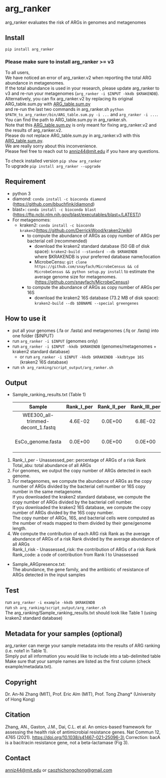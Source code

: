 # arg_ranker
arg_ranker evaluates the risk of ARGs in genomes and metagenomes

## Install
`pip install arg_ranker`
### Please make sure to install arg_ranker >= v3
To all users,\
We have noticed an error of arg_ranker.v2 when reporting the total ARG abundance in metagenomes.\
If the total abundance is used in your research, please update arg_ranker to v3 and re-run your metagenomes (`arg_ranker -i $INPUT -kkdb $KRAKENDB`).\
Alternatively, you can fix arg_ranker.v2 by replacing its original ARG_table.sum.py with [ARG_table.sum.py](https://github.com/caozhichongchong/arg_ranker/tree/v2.0/arg_ranker/bin_v2only/ARG_table.sum.py)\
and re-run the last two commands in arg_ranker.sh `python $PATH_to_arg_ranker/bin/ARG_table.sum.py -i ...` and `arg_ranker -i ...`.\
You can find the path to ARG_table.sum.py in arg_ranker.sh.\
Note that this [ARG_table.sum.py](https://github.com/caozhichongchong/arg_ranker/tree/v2.0/arg_ranker/bin_v2only/ARG_table.sum.py) is only meant for fixing arg_ranker.v2 and the results of arg_ranker.v2.\
Please do not replace ARG_table.sum.py in arg_ranker.v3 with this [ARG_table.sum.py](https://github.com/caozhichongchong/arg_ranker/tree/v2.0/arg_ranker/bin_v2only/ARG_table.sum.py).\
We are really sorry about this inconvenience.\
Please feel free to reach out to anniz44@mit.edu if you have any questions.

To check installed version `pip show arg_ranker`\
To upgrade `pip install arg_ranker --upgrade`

## Requirement
* python 3
* diamond: `conda install -c bioconda diamond` (https://github.com/bbuchfink/diamond)
* blast+: `conda install -c bioconda blast` (https://ftp.ncbi.nlm.nih.gov/blast/executables/blast+/LATEST/)
* For metagenomes:
    * kraken2: `conda install -c bioconda kraken2`(https://github.com/DerrickWood/kraken2/wiki)
        * to compute the abundance of ARGs as copy number of ARGs per bacterial cell (recommended)
            * download the kraken2 standard database (50 GB of disk space): `kraken2-build --standard --db $KRAKENDB` \
            where $KRAKENDB is your preferred database name/location
            * MicrobeCensu: `git clone https://github.com/snayfach/MicrobeCensus && cd MicrobeCensus && python setup.py install` to estimate the average genome size for metagenomes.
            (https://github.com/snayfach/MicrobeCensus)
        * to compute the abundance of ARGs as copy number of ARGs per 16S
            * download the kraken2 16S database (73.2 MB of disk space): `kraken2-build --db $DBNAME --special greengenes`

## How to use it
* put all your genomes (.fa or .fasta) and metagenomes (.fq or .fastq) into one folder ($INPUT)
* run `arg_ranker -i $INPUT` (genomes only)
* run `arg_ranker -i $INPUT -kkdb $KRAKENDB` (genomes/metagenomes + kraken2 standard database)
    * or run `arg_ranker -i $INPUT -kkdb $KRAKENDB -kkdbtype 16S` (kraken2 16S database)
* run `sh arg_ranking/script_output/arg_ranker.sh`

## Output
* Sample_ranking_results.txt (Table 1)

    |Sample|Rank_I_per|Rank_II_per|Rank_III_per|Rank_IV_per|Unassessed_per|Total_abu|Rank_code|Rank_I_risk|Rank_II_risk|Rank_III_risk|Rank_IV_risk|ARGs_unassessed_risk|note1|
    | :--------: | :--------: | :--------: | :--------: | :--------: | :--------: | :--------: | :--------: | :--------: | :--------: | :--------: | :--------: | :--------: | :--------: |
    |WEE300_all-trimmed-decont_1.fastq|4.6E-02|0.0E+00|6.8E-02|7.5E-01|1.3E-01|5.4E-04|1.0-0.0-0.5-1.7-0.3|1.0|0.0|0.5|1.7|0.3|hospital_metagenome|
    |EsCo_genome.fasta|0.0E+00|0.0E+00|0.0E+00|1.0E+00|0.0E+00|2.0E+00|0.0-0.0-0.0-2.2-0.0|0.0|0.0|0.0|2.2|0.0|E.coli_genome|

1. Rank_I_per - Unassessed_per: percentage of ARGs of a risk Rank\
Total_abu: total abundance of all ARGs
2. For genomes, we output the copy number of ARGs detected in each genome.
3. For metagenomes, we compute the abundance of ARGs as the copy number of ARGs divided by the bacterial cell number or 16S copy number in the same metagenome.\
If you downloaded the kraken2 standard database, we compute the copy number of ARGs divided by the bacterial cell number.\
If you downloaded the kraken2 16S database, we compute the copy number of ARGs divided by the 16S copy number.\
The copy number of ARGs, 16S, and bacterial cells were computed as the number of reads mapped to them divided by their gene/genome length.
4. We compute the contribution of each ARG risk Rank as the average abundance of ARGs of a risk Rank divided by the average abundance of all ARGs\
Rank_I_risk - Unassessed_risk: the contribution of ARGs of a risk Rank\
Rank_code: a code of contribution from Rank I to Unassessed

* Sample_ARGpresence.txt:\
The abundance, the gene family, and the antibiotic of resistance of ARGs detected in the input samples

## Test
run `arg_ranker -i example -kkdb $KRAKENDB`\
run `sh arg_ranking/script_output/arg_ranker.sh`\
The arg_ranking/Sample_ranking_results.txt should look like Table 1 (using kraken2 standard database)

## Metadata for your samples (optional)
arg_ranker can merge your sample metadata into the results of ARG ranking (i.e. note1 in Table 1).\
Simply put all information you would like to include into a tab-delimited table\
Make sure that your sample names are listed as the first column (check example/metadata.txt).

## Copyright
Dr. An-Ni Zhang (MIT), Prof. Eric Alm (MIT), Prof. Tong Zhang* (University of Hong Kong)

## Citation
Zhang, AN., Gaston, J.M., Dai, C.L. et al. An omics-based framework for assessing the health risk of antimicrobial resistance genes. Nat Commun 12, 4765 (2021). https://doi.org/10.1038/s41467-021-25096-3\
Correction: bacA is a bacitracin resistance gene, not a beta-lactamase (Fig 3).
## Contact
anniz44@mit.edu or caozhichongchong@gmail.com
